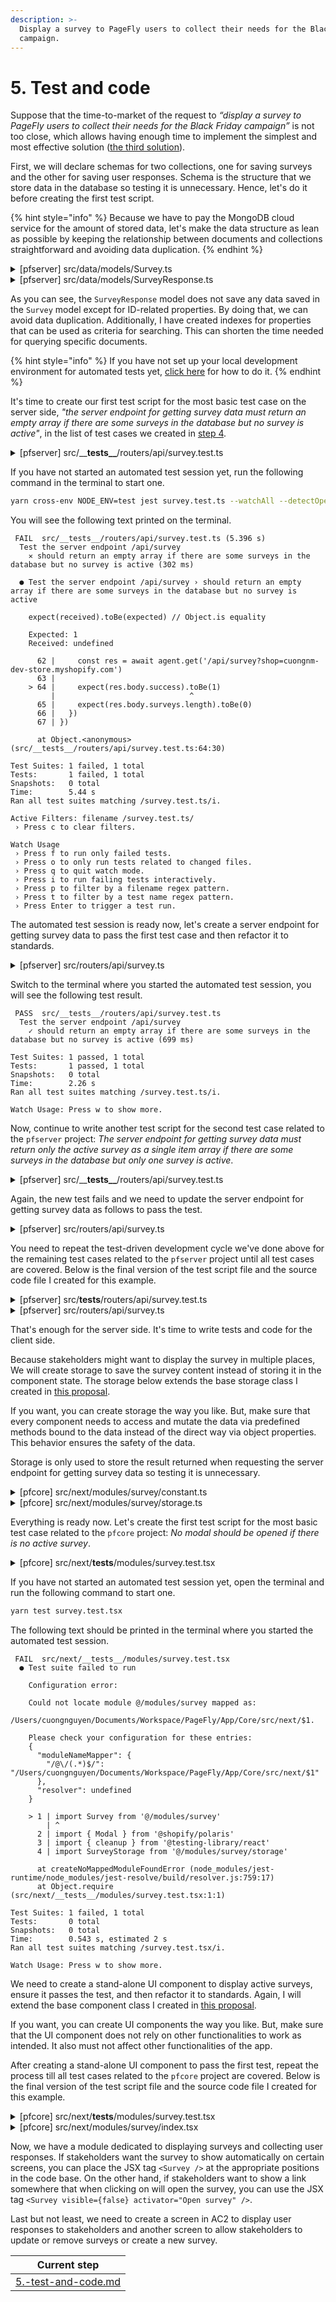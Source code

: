 ```yaml
---
description: >-
  Display a survey to PageFly users to collect their needs for the Black Friday
  campaign.
---
```


# 5. Test and code

Suppose that the time-to-market of the request to _“display a survey to PageFly users to collect their needs for the Black Friday campaign”_ is not too close, which allows having enough time to implement the simplest and most effective solution ([the third solution](3.-choose-one-solution.md#evaluate-the-third-solution)).

First, we will declare schemas for two collections, one for saving surveys and the other for saving user responses. Schema is the structure that we store data in the database so testing it is unnecessary. Hence, let's do it before creating the first test script.

{% hint style="info" %}
Because we have to pay the MongoDB cloud service for the amount of stored data, let's make the data structure as lean as possible by keeping the relationship between documents and collections straightforward and avoiding data duplication.
{% endhint %}

<details>

<summary>[pfserver] src/data/models/Survey.ts</summary>

```typescript
import mongoose, {Document} from 'mongoose'

// Define document type.
export type SurveyType = {
  _id: string
  title: string
  description?: string
  questions: [
    {
      _id: string
      type: 'text' | 'radio' | 'checkbox'
      question: string
      // Predefined answers are only required if the `type` is not 'text'.
      answers?: [
        {
          _id: string
          answer: string
        },
      ]
    },
  ]
  status: 'active' | 'inactive'
  // If both `startTime` and `endTime` are undefined, the survey will
  // always be visible until its `status` is set to 'inactive'.
  startTime?: Date
  endTime?: Date
  // If `includeLocations` is undefined, the survey will be visible in
  // all locations except locations defined for `excludeLocations`.
  includeLocations?: string[]
  // If `excludeLocations` is defined, the survey will be invisible in
  // all locations defined for `excludeLocations`.
  excludeLocations?: string[]
}

// Define model schema.
const surveySchema = new mongoose.Schema(
  {
    title: {
      type: String,
      required: true,
      index: true,
    },
    description: String,
    questions: [
      {
        _id: mongoose.Schema.Types.ObjectId,
        type: {
          type: String,
          enum: ['text', 'radio', 'checkbox'],
          required: true,
          index: true,
        },
        question: {
          type: String,
          required: true,
          index: true,
        },
        // Predefined answers are only required if the `type` is not 'text'.
        answers: [
          {
            _id: mongoose.Schema.Types.ObjectId,
            answer: {
              type: String,
              required: true,
              index: true,
            },
          },
        ],
      },
    ],
    status: {
      type: String,
      enum: ['active', 'inactive'],
      default: 'inactive',
      index: true,
    },
    // If both `startTime` and `endTime` are undefined, the survey will
    // always be visible until its `status` is set to 'inactive'.
    startTime: {
      type: Date,
      index: true,
    },
    endTime: {
      type: Date,
      index: true,
    },
    // If `includeLocations` is undefined, the survey will be visible in
    // all locations except locations defined for `excludeLocations`.
    includeLocations: [
      {
        type: String,
        index: true,
      },
    ],
    // If `excludeLocations` is defined, the survey will be invisible in
    // all locations defined for `excludeLocations`.
    excludeLocations: [
      {
        type: String,
        index: true,
      },
    ],
  },
  {timestamps: true}
)

surveySchema.pre('save', async function (next) {
  // Automatically generate `_id` for questions and answers.
  this.questions.forEach((question, qIndex) => {
    if (!question._id) {
      this.questions[qIndex]._id = new mongoose.Types.ObjectId()
    }

    question.answers.forEach((answer, aIndex) => {
      if (!answer._id) {
        this.questions[qIndex].answers[aIndex]._id = new mongoose.Types.ObjectId()
      }
    })
  })

  next()
})

const SurveyModel = mongoose.model<Document & SurveyType>('Survey', surveySchema)

export default SurveyModel
```

</details>

<details>

<summary>[pfserver] src/data/models/SurveyResponse.ts</summary>

````typescript
```typescript
import mongoose, {Document} from 'mongoose'

// Define document type.
export type SurveyResponseType = {
  _id?: string
  surveyId: string
  shopDomain?: string
  responses: {
    questionId: string
    // Answer ID is only available if the question `type` is not 'text'.
    answerId?: string[]
    // Text answer is only available if the question `type` is 'text'.
    textAnswer?: string
  }[]
}

// Define model schema.
const surveyResponseSchema = new mongoose.Schema(
  {
    surveyId: {
      type: mongoose.Schema.Types.ObjectId,
      required: true,
      index: true,
      ref: 'Survey',
    },
    shopDomain: {
      type: String,
      required: true,
      index: true,
      ref: 'Shop',
    },
    responses: [{
      questionId: mongoose.Schema.Types.ObjectId,
      // Answer ID is only available if the question `type` is not 'text'.
      answerId: [mongoose.Schema.Types.ObjectId],
      // Text answer is only available if the question `type` is 'text'.
      textAnswer: String,
    }],
  },
  { timestamps: true }
)

const SurveyResponseModel = mongoose.model<Document & SurveyResponseType>('SurveyResponse', surveyResponseSchema)

export default SurveyResponseModel
````

</details>

As you can see, the `SurveyResponse` model does not save any data saved in the `Survey` model except for ID-related properties. By doing that, we can avoid data duplication. Additionally, I have created indexes for properties that can be used as criteria for searching. This can shorten the time needed for querying specific documents.

{% hint style="info" %}
If you have not set up your local development environment for automated tests yet, [click here](../../test-driven-development-tdd.md#set-things-up) for how to do it.
{% endhint %}

It's time to create our first test script for the most basic test case on the server side, _"the server endpoint for getting survey data must return an empty array if there are some surveys in the database but no survey is active"_, in the list of test cases we created in [step 4](4.-write-test-cases.md).

<details>

<summary>[pfserver] src/__<strong>tests__</strong>/routers/api/survey.test.ts</summary>

```typescript
import 'dotenv/config'
import request from 'supertest'
import mongoose from 'mongoose'
import { PageFlyServer } from '../../../server'
import SurveyModel from '../../../data/models/Survey'
import PageFlyShopifyHandler from '../../../handlers/shopify'

describe('Test the server endpoint /api/survey', () => {
  let server, handler, agent

  beforeAll(async () => {
    // Connect Mongoose to MongoDB.
    await mongoose.connect(process.env.MONGODB_URI_FOR_AUTOMATED_TESTS, { keepAlive: true })

    // Fake some environment variables.
    process.env.CATALOG_DATA_IMPORTED = 'yes'

    // Init PageFly server.
    server = new PageFlyServer()
    handler = new PageFlyShopifyHandler(server.app, null)

    handler.initRouting()

    // Init an agent for testing.
    agent = request.agent(server.app)

    // Clear mock data.
    await SurveyModel.deleteMany({})
  })

  afterAll(async () => {
    // Clear mock data.
    await SurveyModel.deleteMany({})

    // Disconnect from MongoDB.
    await mongoose.connection.close()
  })

  it('should return an empty array if there are some surveys in the database but no survey is active', async () => {
    // Create mock data.
    await SurveyModel.insertMany([
      {
        title: 'Survey 1',
        questions: [
          {
            type: 'text',
            question: 'How are you today?'
          }
        ],
        status: 'inactive'
      },
      {
        title: 'Survey 2',
        questions: [
          {
            type: 'text',
            question: 'How can I help you today?'
          }
        ],
        status: 'inactive'
      },
    ])

    // Send a GET request to the API endpoint.
    const res = await agent.get('/api/survey?shop=cuongnm-dev-store.myshopify.com')

    expect(res.body.success).toBe(1)
    expect(res.body.surveys.length).toBe(0)
  })
})
```

</details>

If you have not started an automated test session yet, run the following command in the terminal to start one.

```sh
yarn cross-env NODE_ENV=test jest survey.test.ts --watchAll --detectOpenHandles
```

You will see the following text printed on the terminal.

```
 FAIL  src/__tests__/routers/api/survey.test.ts (5.396 s)
  Test the server endpoint /api/survey
    ✕ should return an empty array if there are some surveys in the database but no survey is active (302 ms)

  ● Test the server endpoint /api/survey › should return an empty array if there are some surveys in the database but no survey is active

    expect(received).toBe(expected) // Object.is equality

    Expected: 1
    Received: undefined

      62 |     const res = await agent.get('/api/survey?shop=cuongnm-dev-store.myshopify.com')
      63 |
    > 64 |     expect(res.body.success).toBe(1)
         |                              ^
      65 |     expect(res.body.surveys.length).toBe(0)
      66 |   })
      67 | })

      at Object.<anonymous> (src/__tests__/routers/api/survey.test.ts:64:30)

Test Suites: 1 failed, 1 total
Tests:       1 failed, 1 total
Snapshots:   0 total
Time:        5.44 s
Ran all test suites matching /survey.test.ts/i.

Active Filters: filename /survey.test.ts/
 › Press c to clear filters.

Watch Usage
 › Press f to run only failed tests.
 › Press o to only run tests related to changed files.
 › Press q to quit watch mode.
 › Press i to run failing tests interactively.
 › Press p to filter by a filename regex pattern.
 › Press t to filter by a test name regex pattern.
 › Press Enter to trigger a test run.
```

The automated test session is ready now, let's create a server endpoint for getting survey data to pass the first test case and then refactor it to standards.

<details>

<summary>[pfserver] src/routers/api/survey.ts</summary>

```typescript
import ShopModel from '../../data/models/Shop'
import SurveyModel from '../../data/models/Survey'
import {NextFunction, Request, Response} from 'express'

export async function handleGet(req: Request, res: Response, next?: NextFunction) {
  try {
    // Define query for getting active surveys.
    const query = { status: 'active' }

    // Query for active surveys.
    const surveys = await SurveyModel.find(query, '_id title description questions')

    res.status(200).json({success: 1, surveys})
  } catch (e) {
    res.status(500).json({success: 0, message: e.message || e})
  }
}
```

</details>

Switch to the terminal where you started the automated test session, you will see the following test result.

```
 PASS  src/__tests__/routers/api/survey.test.ts
  Test the server endpoint /api/survey
    ✓ should return an empty array if there are some surveys in the database but no survey is active (699 ms)

Test Suites: 1 passed, 1 total
Tests:       1 passed, 1 total
Snapshots:   0 total
Time:        2.26 s
Ran all test suites matching /survey.test.ts/i.

Watch Usage: Press w to show more.
```

Now, continue to write another test script for the second test case related to the `pfserver` project: _The server endpoint for getting survey data must return only the active survey as a single item array if there are some surveys in the database but only one survey is active_.

<details>

<summary>[pfserver] src/__<strong>tests__</strong>/routers/api/survey.test.ts</summary>

```typescript
import 'dotenv/config'
import request from 'supertest'
import mongoose from 'mongoose'
import { PageFlyServer } from '../../../server'
import ShopModel from '../../../data/models/Shop'
import SurveyModel from '../../../data/models/Survey'
import PageFlyShopifyHandler from '../../../handlers/shopify'

describe('Test the server endpoint /api/survey', () => {
  let server, handler, agent

  beforeAll(async () => {
    // Connect Mongoose to MongoDB.
    await mongoose.connect(process.env.MONGODB_URI_FOR_AUTOMATED_TESTS, { keepAlive: true })

    // Fake some environment variables.
    process.env.CATALOG_DATA_IMPORTED = 'yes'

    // Init PageFly server.
    server = new PageFlyServer()
    handler = new PageFlyShopifyHandler(server.app, null)

    handler.initRouting()

    // Init an agent for testing.
    agent = request.agent(server.app)

    // Clear mock data.
    await SurveyModel.deleteMany({})
  })

  afterAll(async () => {
    // Clear mock data.
    await SurveyModel.deleteMany({})

    // Disconnect from MongoDB.
    await mongoose.connection.close()
  })

  it('should return an empty array if there are some surveys in the database but no survey is active', async () => {
    // Create mock data.
    await SurveyModel.insertMany([
      {
        title: 'Survey 1',
        questions: [
          {
            type: 'text',
            question: 'How are you today?'
          }
        ],
        status: 'inactive'
      },
      {
        title: 'Survey 2',
        questions: [
          {
            type: 'text',
            question: 'How can I help you today?'
          }
        ],
        status: 'inactive'
      },
    ])

    // Send a GET request to the API endpoint.
    const res = await agent.get('/api/survey?shop=cuongnm-dev-store.myshopify.com')

    expect(res.body.success).toBe(1)
    expect(res.body.surveys.length).toBe(0)
  })

  it('should return only the active survey as a single item array if there are some surveys in the database but only one survey is active', async () => {
    // Create mock data.
    await SurveyModel.insertMany([
      {
        title: 'Survey 3',
        questions: [
          {
            type: 'text',
            question: 'What do you want me to do?'
          }
        ],
        status: 'active'
      },
    ])

    // Send a GET request to the API endpoint.
    let res = await agent.get('/api/survey?shop=cuongnm-dev-store.myshopify.com')

    expect(res.body.success).toBe(1)
    expect(res.body.surveys.length).toBe(1)

    // Create mock data to test survey active in a specified time range.
    await SurveyModel.insertMany([
      {
        title: 'Survey 3',
        questions: [
          {
            type: 'text',
            question: 'What do you want me to do?'
          }
        ],
        status: 'active',
        endTime: new Date(Date.now() - 24 * 60 * 60 * 1000),
      },
    ])

    // Send a GET request to the API endpoint.
    res = await agent.get('/api/survey?shop=cuongnm-dev-store.myshopify.com')

    expect(res.body.success).toBe(1)
    expect(res.body.surveys.length).toBe(1)

    // Create mock data to test survey active in specified locations.
    await SurveyModel.insertMany([
      {
        title: 'Survey 4',
        questions: [
          {
            type: 'text',
            question: 'What is your opinion for Black Friday campaign?'
          }
        ],
        status: 'active',
        includeLocations: ['US'],
      },
    ])

    await ShopModel.updateOne(
      { shopDomain: 'cuongnm-dev-store.myshopify.com' },
      { metadata: { country_code: 'VN' } },
      { upsert: true }
    )

    // Send a GET request to the API endpoint.
    res = await agent.get('/api/survey?shop=cuongnm-dev-store.myshopify.com')

    expect(res.body.success).toBe(1)
    expect(res.body.surveys.length).toBe(1)

    // Create mock data to test survey active all locations except specified locations.
    await SurveyModel.insertMany([
      {
        title: 'Survey 4',
        questions: [
          {
            type: 'text',
            question: 'What is your plan for Christmas Eve?'
          }
        ],
        status: 'active',
        excludeLocations: ['VN'],
      },
    ])

    // Send a GET request to the API endpoint.
    res = await agent.get('/api/survey?shop=cuongnm-dev-store.myshopify.com')

    expect(res.body.success).toBe(1)
    expect(res.body.surveys.length).toBe(1)
  })
})
```

</details>

Again, the new test fails and we need to update the server endpoint for getting survey data as follows to pass the test.

<details>

<summary>[pfserver] src/routers/api/survey.ts</summary>

```typescript
import ShopModel from '../../data/models/Shop'
import SurveyModel from '../../data/models/Survey'
import {NextFunction, Request, Response} from 'express'

export async function handleGet(req: Request, res: Response, next?: NextFunction) {
  try {
    // Get current time.
    const now = new Date()

    // Get the current shop location.
    const {shop: shopDomain} = req.session
    const shopData = await ShopModel.findOne({shopDomain})
    const shopLocation = shopData?.metadata?.country_code

    // Define query for getting active surveys.
    const query = {
      $and: [
        // Has active status.
        {status: 'active'},
        // Has start time undefined or earlier than the current time.
        {
          $or: [
            { startTime: null },
            { startTime: { $exists: false } },
            { startTime: { $lt: now } },
          ],
        },
        // Has end time undefined or later than the current time.
        {
          $or: [
            { endTime: null },
            { endTime: { $exists: false } },
            { endTime: { $gt: now } },
          ],
        },
        // Has included location undefined or includes the shop location.
        {
          $or: [
            { includeLocations: null },
            { includeLocations: { $exists: false } },
            { includeLocations: { $size: 0 } },
            { includeLocations: shopLocation },
          ],
        },
        // Has excluded location undefined or not includes the shop location.
        {
          $or: [
            { excludeLocations: null },
            { excludeLocations: { $exists: false } },
            { excludeLocations: { $size: 0 } },
            { excludeLocations: { $nin: [shopLocation] } },
          ],
        },
      ],
    }

    // Query for active surveys.
    const surveys = await SurveyModel.find(query, '_id title description questions')

    res.status(200).json({success: 1, surveys})
  } catch (e) {
    res.status(500).json({success: 0, message: e.message || e})
  }
}
```

</details>

You need to repeat the test-driven development cycle we've done above for the remaining test cases related to the `pfserver` project until all test cases are covered. Below is the final version of the test script file and the source code file I created for this example.

<details>

<summary>[pfserver] src/<strong>tests</strong>/routers/api/survey.test.ts</summary>

```typescript
import 'dotenv/config'
import request from 'supertest'
import mongoose from 'mongoose'
import { PageFlyServer } from '../../../server'
import ShopModel from '../../../data/models/Shop'
import SurveyModel from '../../../data/models/Survey'
import PageFlyShopifyHandler from '../../../handlers/shopify'
import SurveyResponseModel from '../../../data/models/SurveyResponse'

describe('Test the server endpoint /api/survey', () => {
  let server, handler, agent

  beforeAll(async () => {
    // Connect Mongoose to MongoDB.
    await mongoose.connect(process.env.MONGODB_URI_FOR_AUTOMATED_TESTS, { keepAlive: true })

    // Fake some environment variables.
    process.env.CATALOG_DATA_IMPORTED = 'yes'

    // Init PageFly server.
    server = new PageFlyServer()
    handler = new PageFlyShopifyHandler(server.app, null)

    handler.initRouting()

    // Init an agent for testing.
    agent = request.agent(server.app)

    // Clear mock data.
    await SurveyModel.deleteMany({})
  })

  afterAll(async () => {
    // Clear mock data.
    await SurveyModel.deleteMany({})

    // Disconnect from MongoDB.
    await mongoose.connection.close()
  })

  it('should return an empty array if there are some surveys in the database but no survey is active', async () => {
    // Create mock data.
    await SurveyModel.insertMany([
      {
        title: 'Survey 1',
        questions: [
          {
            _id: new mongoose.Types.ObjectId(),
            type: 'text',
            question: 'How are you today?'
          }
        ],
        status: 'inactive'
      },
      {
        title: 'Survey 2',
        questions: [
          {
            _id: new mongoose.Types.ObjectId(),
            type: 'text',
            question: 'How can I help you today?'
          }
        ],
        status: 'inactive'
      },
    ])

    // Send a GET request to the API endpoint.
    const res = await agent.get('/api/survey?shop=cuongnm-dev-store.myshopify.com')

    expect(res.body.success).toBe(1)
    expect(res.body.surveys.length).toBe(0)
  })

  it('should return only the active survey as a single item array if there are some surveys in the database but only one survey is active', async () => {
    // Create mock data.
    await SurveyModel.insertMany([
      {
        title: 'Survey 3',
        questions: [
          {
            _id: new mongoose.Types.ObjectId(),
            type: 'text',
            question: 'What do you want me to do?'
          }
        ],
        status: 'active'
      },
    ])

    // Send a GET request to the API endpoint.
    let res = await agent.get('/api/survey?shop=cuongnm-dev-store.myshopify.com')

    expect(res.body.success).toBe(1)
    expect(res.body.surveys.length).toBe(1)

    // Create mock data to test survey active in a specified time range.
    await SurveyModel.insertMany([
      {
        title: 'Survey 4',
        questions: [
          {
            _id: new mongoose.Types.ObjectId(),
            type: 'text',
            question: 'What do you think about what I have done?'
          }
        ],
        status: 'active',
        endTime: new Date(Date.now() - 24 * 60 * 60 * 1000),
      },
    ])

    // Send a GET request to the API endpoint.
    res = await agent.get('/api/survey?shop=cuongnm-dev-store.myshopify.com')

    expect(res.body.success).toBe(1)
    expect(res.body.surveys.length).toBe(1)

    // Create mock data to test survey active in specified locations.
    await SurveyModel.insertMany([
      {
        title: 'Survey 5',
        questions: [
          {
            _id: new mongoose.Types.ObjectId(),
            type: 'text',
            question: 'What is your opinion for Black Friday campaign?'
          }
        ],
        status: 'active',
        includeLocations: ['US'],
      },
    ])

    await ShopModel.updateOne(
      { shopDomain: 'cuongnm-dev-store.myshopify.com' },
      { metadata: { country_code: 'VN' } },
      { upsert: true }
    )

    // Send a GET request to the API endpoint.
    res = await agent.get('/api/survey?shop=cuongnm-dev-store.myshopify.com')

    expect(res.body.success).toBe(1)
    expect(res.body.surveys.length).toBe(1)

    // Create mock data to test survey active in all locations except specified locations.
    await SurveyModel.insertMany([
      {
        title: 'Survey 6',
        questions: [
          {
            _id: new mongoose.Types.ObjectId(),
            type: 'text',
            question: 'What is your plan for Christmas Eve?'
          }
        ],
        status: 'active',
        excludeLocations: ['VN'],
      },
    ])

    // Send a GET request to the API endpoint.
    res = await agent.get('/api/survey?shop=cuongnm-dev-store.myshopify.com')

    expect(res.body.success).toBe(1)
    expect(res.body.surveys.length).toBe(1)
  })

  it('should return all the active surveys as an array if there are several active surveys in the database', async () => {
    // Update mock data to test survey active in a specified time range..
    await SurveyModel.updateOne(
      { title: 'Survey 4' },
      {
        startTime: new Date(Date.now() - 24 * 60 * 60 * 1000),
        endTime: new Date(Date.now() + 24 * 60 * 60 * 1000),
      }
    )

    // Send a GET request to the API endpoint.
    let res = await agent.get('/api/survey?shop=cuongnm-dev-store.myshopify.com')

    expect(res.body.success).toBe(1)
    expect(res.body.surveys.length).toBe(2)

    // Update mock data to test survey active in specified locations.
    await SurveyModel.updateOne(
      { title: 'Survey 5' },
      { includeLocations: ['VN'] }
    )

    // Send a GET request to the API endpoint.
    res = await agent.get('/api/survey?shop=cuongnm-dev-store.myshopify.com')

    expect(res.body.success).toBe(1)
    expect(res.body.surveys.length).toBe(3)

    // Update mock data to test survey active in all locations except specified locations.
    await SurveyModel.updateOne(
      { title: 'Survey 6' },
      { excludeLocations: ['US'] }
    )

    // Send a GET request to the API endpoint.
    res = await agent.get('/api/survey?shop=cuongnm-dev-store.myshopify.com')

    expect(res.body.success).toBe(1)
    expect(res.body.surveys.length).toBe(4)
  })

  it('should return an error message if no user response or invalid data is posted to it', async () => {
    // Send a POST request to the API endpoint.
    let res = await agent
      .post('/api/survey?shop=cuongnm-dev-store.myshopify.com')
      .send({})

    expect(res.body.success).toBe(0)
    expect(res.body.message).toBe('Missing data!')

    // Update mock data for test saving user responses.
    const survey_3 = await SurveyModel.findOne({ title: 'Survey 3' })

    // Emulate a user response.
    const response = {
      [survey_3._id.toString()]: {}
    }

    // Send a POST request to the API endpoint.
    res = await agent
      .post('/api/survey?shop=cuongnm-dev-store.myshopify.com')
      .send({ data: response })

    expect(res.body.success).toBe(0)
    expect(res.body.message).toBe('Invalid data!')
  })

  it('should save data and return a success message if a valid user response is posted to it', async () => {
    // Get mock data for test saving user responses.
    const survey_3 = await SurveyModel.findOne({ title: 'Survey 3' })

    // Emulate a user response.
    const response = {
      [survey_3._id.toString()]: {
        answers: {
          [survey_3.questions[0]._id.toString()]: {
            textAnswer: 'Create a page for me'
          }
        }
      }
    }

    // Send a POST request to the API endpoint.
    let res = await agent
      .post('/api/survey?shop=cuongnm-dev-store.myshopify.com')
      .send({ data: response })

    expect(res.body.success).toBe(1)

    // Query for the user response just saved.
    res = await SurveyResponseModel.findOne({ surveyId: survey_3._id, shopDomain: 'cuongnm-dev-store.myshopify.com' })

    expect(res.responses[0].textAnswer).toBe('Create a page for me')
  })

  it('should save all data and return a success message if multiple valid user responses are posted to it', async () => {
    // Get mock data for test saving user responses.
    const survey_3 = await SurveyModel.findOne({ title: 'Survey 3' })
    const survey_4 = await SurveyModel.findOne({ title: 'Survey 4' })

    // Emulate a user response.
    const response = {
      [survey_3._id.toString()]: {
        answers: {
          [survey_3.questions[0]._id.toString()]: {
            textAnswer: 'Create a page for me'
          }
        }
      },
      [survey_4._id.toString()]: {
        answers: {
          [survey_4.questions[0]._id.toString()]: {
            textAnswer: 'It looks good'
          }
        }
      }
    }

    // Send a POST request to the API endpoint.
    let res = await agent
      .post('/api/survey?shop=cuongnm-dev-store.myshopify.com')
      .send({ data: response })

    expect(res.body.success).toBe(1)

    // Query for the user responses just saved.
    res = await SurveyResponseModel.findOne({ surveyId: survey_3._id, shopDomain: 'cuongnm-dev-store.myshopify.com' })

    expect(res.responses[0].textAnswer).toBe('Create a page for me')

    res = await SurveyResponseModel.findOne({ surveyId: survey_4._id, shopDomain: 'cuongnm-dev-store.myshopify.com' })

    expect(res.responses[0].textAnswer).toBe('It looks good')
  })
})
```

</details>

<details>

<summary>[pfserver] src/routers/api/survey.ts</summary>

```typescript
import ShopModel from '../../data/models/Shop'
import SurveyModel from '../../data/models/Survey'
import {NextFunction, Request, Response} from 'express'
import SurveyResponseModel, { SurveyResponseType } from '../../data/models/SurveyResponse'

export async function handleGet(req: Request, res: Response, next?: NextFunction) {
  try {
    // Get current time.
    const now = new Date()

    // Get the current shop location.
    const {shop: shopDomain} = req.session
    const shopData = await ShopModel.findOne({shopDomain})
    const shopLocation = shopData?.metadata?.country_code

    // Define query for getting active surveys.
    const query = {
      $and: [
        // Has active status.
        {status: 'active'},
        // Has start time undefined or earlier than the current time.
        {
          $or: [
            { startTime: null },
            { startTime: { $exists: false } },
            { startTime: { $lt: now } },
          ],
        },
        // Has end time undefined or later than the current time.
        {
          $or: [
            { endTime: null },
            { endTime: { $exists: false } },
            { endTime: { $gt: now } },
          ],
        },
        // Has included location undefined or includes the shop location.
        {
          $or: [
            { includeLocations: null },
            { includeLocations: { $exists: false } },
            { includeLocations: { $size: 0 } },
            { includeLocations: shopLocation },
          ],
        },
        // Has excluded location undefined or not includes the shop location.
        {
          $or: [
            { excludeLocations: null },
            { excludeLocations: { $exists: false } },
            { excludeLocations: { $size: 0 } },
            { excludeLocations: { $nin: [shopLocation] } },
          ],
        },
      ],
    }

    // Query for active surveys.
    const surveys = await SurveyModel.find(query, '_id title description questions')

    res.status(200).json({success: 1, surveys})
  } catch (e) {
    res.status(500).json({success: 0, message: e.message || e})
  }
}

export async function handlePost(req: Request, res: Response, next?: NextFunction) {
  try {
    // Get current shop.
    const { shop: shopDomain } = req.session

    // Get user response from POST body.
    const { data } = req.body

    if (!data) {
      throw new Error('Missing data!')
    }

    // Prepare posted data.
    const responses: SurveyResponseType[] = []

    for (const surveyId in data) {
      if (data[surveyId].answers) {
        const answer: SurveyResponseType = { surveyId, shopDomain, responses: [] }

        for (const questionId in data[surveyId].answers) {
          answer.responses.push({ questionId, ...data[surveyId].answers[questionId] })
        }

        responses.push(answer)
      }
    }

    if (!responses.length) {
      throw new Error('Invalid data!')
    }

    // Insert user responses to the database.
    SurveyResponseModel.bulkWrite(responses.map(response => {
      const { surveyId, shopDomain, ...rest } = response

      return {
        updateOne: {
          filter: { surveyId, shopDomain },
          update: rest,
          upsert: true,
        }
      }
    }))

    return res.status(200).json({ success: 1 })
  } catch (e) {
    res.status(500).json({ success: 0, message: e.message || e })
  }
}
```

</details>

That's enough for the server side. It's time to write tests and code for the client side.

Because stakeholders might want to display the survey in multiple places, We will create storage to save the survey content instead of storing it in the component state. The storage below extends the base storage class I created in [this proposal](../../refactor-pagefly-applying-oop/apply-the-oop-concept-to-refactor-pagefly/storage-mechanism.md).

If you want, you can create storage the way you like. But, make sure that every component needs to access and mutate the data via predefined methods bound to the data instead of the direct way via object properties. This behavior ensures the safety of the data.

Storage is only used to store the result returned when requesting the server endpoint for getting survey data so testing it is unnecessary.

<details>

<summary>[pfcore] src/next/modules/survey/constant.ts</summary>

```typescript
export const SURVEY_API_ENDPOINT = '/api/survey'
```

</details>

<details>

<summary>[pfcore] src/next/modules/survey/storage.ts</summary>

```typescript
import Storage from '@/@refactoring/includes/storage'
import { SURVEY_API_ENDPOINT } from '@/modules/survey/constant'

export type SurveyDataType = {
  surveys: {
    _id: string
    title: string
    description: string
    questions: [{
      _id: string
      type: 'text' | 'radio' | 'checkbox'
      question: string
      // Predefined answers are only required if the `type` is not 'text'.
      answers?: [{
        _id: string
        answer: string
      }]
    }]
  }[]
}

/**
 * Define storage for storing survey data.
 */
export default class SurveyStorage extends Storage<SurveyDataType, SurveyDataType> {
  // Define API endpoints for requesting data.
  static syncWithServerURL = SURVEY_API_ENDPOINT
}
```

</details>

Everything is ready now. Let's create the first test script for the most basic test case related to the `pfcore` project: _No modal should be opened if there is no active survey_.

<details>

<summary>[pfcore] src/next/<strong>tests</strong>/modules/survey.test.tsx</summary>

```typescript
import Survey from '@/modules/survey'
import SurveyStorage from '@/modules/survey/storage'
import { mountWithApp } from '@test/utilities/react-testing'
import { cleanup, fireEvent, screen, waitFor } from '@testing-library/react'

describe('Test survey module', () => {
  beforeEach(() => {
    cleanup()
    jest.clearAllMocks()
  })

  afterEach(() => {
    cleanup()
    jest.clearAllMocks()
  })

  it('should not open any modal if there is no active survey', async () => {
    // Mount the survey component.
    const component = mountWithApp(<Survey />)

    component.act(
      () => {
        // Emulate survey data.
        SurveyStorage.getInstance().update({ surveys: [] })

        // Force component update.
        component.forceUpdate()
      },
      { update: true }
    )

    await waitFor(() => {
      expect(screen.getByTestId('pf-no-survey-placeholder')).toBeInTheDocument()
    })
  })
})
```

</details>

If you have not started an automated test session yet, open the terminal and run the following command to start one.

```sh
yarn test survey.test.tsx
```

The following text should be printed in the terminal where you started the automated test session.

```
 FAIL  src/next/__tests__/modules/survey.test.tsx
  ● Test suite failed to run

    Configuration error:
    
    Could not locate module @/modules/survey mapped as:
    /Users/cuongnguyen/Documents/Workspace/PageFly/App/Core/src/next/$1.
    
    Please check your configuration for these entries:
    {
      "moduleNameMapper": {
        "/@\/(.*)$/": "/Users/cuongnguyen/Documents/Workspace/PageFly/App/Core/src/next/$1"
      },
      "resolver": undefined
    }

    > 1 | import Survey from '@/modules/survey'
        | ^
      2 | import { Modal } from '@shopify/polaris'
      3 | import { cleanup } from '@testing-library/react'
      4 | import SurveyStorage from '@/modules/survey/storage'

      at createNoMappedModuleFoundError (node_modules/jest-runtime/node_modules/jest-resolve/build/resolver.js:759:17)
      at Object.require (src/next/__tests__/modules/survey.test.tsx:1:1)

Test Suites: 1 failed, 1 total
Tests:       0 total
Snapshots:   0 total
Time:        0.543 s, estimated 2 s
Ran all test suites matching /survey.test.tsx/i.

Watch Usage: Press w to show more.
```

We need to create a stand-alone UI component to display active surveys, ensure it passes the test, and then refactor it to standards. Again, I will extend the base component class I created in [this proposal](../../refactor-pagefly-applying-oop/apply-the-oop-concept-to-refactor-pagefly/refactor-ui-components.md).

If you want, you can create UI components the way you like. But, make sure that the UI component does not rely on other functionalities to work as intended. It also must not affect other functionalities of the app.

After creating a stand-alone UI component to pass the first test, repeat the process till all test cases related to the `pfcore` project are covered. Below is the final version of the test script file and the source code file I created for this example.

<details>

<summary>[pfcore] src/next/<strong>tests</strong>/modules/survey.test.tsx</summary>

```typescript
import Survey from '@/modules/survey'
import SurveyStorage from '@/modules/survey/storage'
import { mountWithApp } from '@test/utilities/react-testing'
import { cleanup, fireEvent, screen, waitFor } from '@testing-library/react'

describe('Test survey module', () => {
  beforeEach(() => {
    cleanup()
    jest.clearAllMocks()
  })

  afterEach(() => {
    cleanup()
    jest.clearAllMocks()
  })

  it('should not open any modal if there is no active survey', async () => {
    // Mount the survey component.
    const component = mountWithApp(<Survey />)

    component.act(
      () => {
        // Emulate survey data.
        SurveyStorage.getInstance().update({ surveys: [] })

        // Force component update.
        component.forceUpdate()
      },
      { update: true }
    )

    await waitFor(() => {
      expect(screen.getByTestId('pf-no-survey-placeholder')).toBeInTheDocument()
    })
  })

  it('should open a modal containing one survey if there is an active survey', async () => {
    // Mount the survey component.
    const component = mountWithApp(<Survey />)

    component.act(
      () => {
        // Emulate survey data.
        SurveyStorage.getInstance().update({
          surveys: [{
            _id: 'survey-1',
            title: 'Survey 1',
            description: 'Description for survey 1',
            questions: [
              {
                _id: 'question-1',
                type: 'text',
                question: 'How are you today?'
              }
            ]
          }]
        })

        // Force component update.
        component.forceUpdate()
      },
      { update: true }
    )

    await waitFor(() => {
      expect(screen.getByTestId('pf-survey-container')).toBeInTheDocument()
      expect(screen.getByText('Survey 1')).toBeInTheDocument()
      expect(screen.getByText('Description for survey 1')).toBeInTheDocument()
      expect(screen.getByText('How are you today?')).toBeInTheDocument()
    })
  })

  it('should open a modal with pagination to navigate between multiple surveys if there is more than one active survey', async () => {
    // Mount the survey component.
    const component = mountWithApp(<Survey />)

    component.act(
      () => {
        // Emulate survey data.
        SurveyStorage.getInstance().set('surveys', [
          {
            _id: 'survey-1',
            title: 'Survey 1',
            description: 'Description for survey 1',
            questions: [
              {
                _id: 'question-1',
                type: 'text',
                question: 'How are you today?'
              }
            ]
          },
          {
            _id: 'survey-2',
            title: 'Survey 2',
            description: 'Description for survey 2',
            questions: [
              {
                _id: 'question-2',
                type: 'text',
                question: 'What do you want me to do?'
              }
            ]
          }
        ])

        // Force component update.
        component.forceUpdate()
      },
      { update: true }
    )

    await waitFor(async () => {
      expect(screen.getByTestId('pf-survey-container')).toBeInTheDocument()
      expect(screen.getByText('<')).toBeInTheDocument()
      expect(screen.getByText('>')).toBeInTheDocument()

      component.act(
        () => {
          // Emulate a click event on the button to jump to next survey.
          fireEvent.click(screen.getByText('>'))

          // Force component update.
          component.forceUpdate()
        },
        { update: true }
      )

      await waitFor(async () => {
        expect(screen.getByText('Survey 2')).toBeInTheDocument()
        expect(screen.getByText('Description for survey 2')).toBeInTheDocument()
        expect(screen.getByText('What do you want me to do?')).toBeInTheDocument()

        component.act(
          () => {
            // Emulate a click event on the button to jump to previous survey.
            fireEvent.click(screen.getByText('<'))

            // Force component update.
            component.forceUpdate()
          },
          { update: true }
        )

        await waitFor(() => {
          expect(screen.getByText('Survey 1')).toBeInTheDocument()
          expect(screen.getByText('Description for survey 1')).toBeInTheDocument()
          expect(screen.getByText('How are you today?')).toBeInTheDocument()
        })
      })
    })
  })
})
```

</details>

<details>

<summary>[pfcore] src/next/modules/survey/index.tsx</summary>

```typescript
import Component, { StringMapping } from '@/@refactoring/includes/component'
import SurveyStorage, { SurveyDataType } from '@/modules/survey/storage'
import { t } from 'i18next'
import { debounce } from 'lodash'
import { ReactNode } from 'react'
import { Modal } from '@shopify/polaris'
import { SURVEY_API_ENDPOINT } from '@/modules/survey/constant'
import { fetchWithSessionToken } from '@/views/embed/session-token-helper'

type SurveyPropsType = {
  visible?: boolean
  activator?: ReactNode
}

type SurveyStateType = SurveyDataType & {
  visible: boolean
  currentSurveyIndex: number
}

type UserResponseType = {
  [surveyId: string]: {
    answers: {
      [questionId: string]: {
        // Answer ID is only available if the question `type` is not 'text'.
        answerId?: string[]
        // Text answer is only available if the question `type` is 'text'.
        textAnswer?: string
      }
    }
  }
}

export default class Survey extends Component<SurveyPropsType, SurveyStateType> {
  // Define storage to populate component state from in `defaultProps`.
  static defaultProps = {
    storages: [SurveyStorage],
  }

  // Define mapping from storage data to component state.
  static storageToState: StringMapping = { 'SurveyStorage.surveys': 'surveys' }

  // Define initial component state.
  state: SurveyStateType = { surveys: [], visible: true, currentSurveyIndex: 0 }

  // Define a variable to hold user responses.
  responses: UserResponseType = {}

  constructor(props) {
    super(props)

    // Populate initial state.
    if (props.visible !== undefined) {
      this.state.visible = props.visible
    }
  }

  /**
   * Method to close the survey modal.
   */
  closeModal = () => this.setState({ visible: false })

  /**
   * Method to POST user responses to server.
   */
  saveUserResponses = () => {
    // Send user responses to server.
    if (Object.keys(this.responses).length) {
      fetchWithSessionToken(SURVEY_API_ENDPOINT, {
        method: 'POST',
        headers: {
          'Content-Type': 'application/json',
        },
        body: JSON.stringify({ data: this.responses }),
      }).catch(console.error)
    }

    // Close the survey modal.
    this.closeModal()
  }

  /**
   * Method to handle changes in form fields.
   */
  handleChange = debounce(e => {
    const { surveys, currentSurveyIndex } = this.state

    // Update user responses.
    const surveyId = surveys[currentSurveyIndex]._id
    const questionId = e.target.name

    if (!this.responses[surveyId]) {
      this.responses[surveyId] = { answers: {} }
    }

    if (e.target.type === 'text') {
      this.responses[surveyId].answers[questionId] = { textAnswer: e.target.value }
    } else {
      if (!this.responses[surveyId].answers[questionId]) {
        this.responses[surveyId].answers[questionId] = { answerId: [] }
      }

      if (e.target.type === 'radio') {
        this.responses[surveyId].answers[questionId].answerId = [e.target.value]
      } else {
        // Handle checkboxes.
        if (e.target.checked) {
          if (!this.responses[surveyId].answers[questionId].answerId.includes(e.target.value)) {
            this.responses[surveyId].answers[questionId].answerId.push(e.target.value)
          }
        } else {
          const index = this.responses[surveyId].answers[questionId].answerId.indexOf(e.target.value)

          if (index > -1) {
            this.responses[surveyId].answers[questionId].answerId.splice(index, 1)
          }
        }
      }
    }
  }, 200)

  render(): ReactNode {
    const { activator } = this.props
    const { surveys, visible, currentSurveyIndex } = this.state

    if (!surveys?.length || (!visible && !activator)) {
      return <div data-testid="pf-no-survey-placeholder"></div>
    }

    const currentSurvey = surveys[currentSurveyIndex]

    return (
      <div data-testid="pf-survey-container">
        {activator && (
          <a href="#survey" onClick={() => this.setState({ visible: !visible })}>
            {activator}
          </a>
        )}
        <Modal
          open={visible}
          onClose={this.closeModal}
          title={currentSurvey.title}
          primaryAction={{
            content: t('SAVE'),
            onAction: this.saveUserResponses,
          }}
          secondaryActions={[
            ...(surveys.length > 1
              ? [
                  {
                    content: '<',
                    disabled: currentSurveyIndex === 0,
                    onAction: () => this.setState({ currentSurveyIndex: currentSurveyIndex - 1 }),
                  },
                  {
                    content: '>',
                    disabled: currentSurveyIndex === surveys.length - 1,
                    onAction: () => this.setState({ currentSurveyIndex: currentSurveyIndex + 1 }),
                  },
                ]
              : []),
            {
              content: t('CANCEL'),
              onAction: this.closeModal,
            },
          ]}
        >
          <form onSubmit={e => e.preventDefault()}>
            {currentSurvey.description && <legend>{currentSurvey.description}</legend>}
            {currentSurvey.questions.map(question => {
              const response = this.responses[currentSurvey._id]?.answers?.[question._id]

              return (
                <div key={question._id}>
                  <label>{question.question}</label>
                  {question.type === 'text' ? (
                    <input
                      type="text"
                      name={question._id}
                      onChange={this.handleChange}
                      defaultValue={response?.textAnswer}
                    />
                  ) : (
                    question.answers.map(answer => (
                      <div>
                        <input
                          value={answer._id}
                          name={question._id}
                          type={question.type}
                          onChange={this.handleChange}
                          defaultChecked={response?.answerId?.includes(answer._id)}
                        />
                        <span>{answer.answer}</span>
                      </div>
                    ))
                  )}
                </div>
              )
            })}
          </form>
        </Modal>
      </div>
    )
  }
}
```

</details>

Now, we have a module dedicated to displaying surveys and collecting user responses. If stakeholders want the survey to show automatically on certain screens, you can place the JSX tag `<Survey />` at the appropriate positions in the code base. On the other hand, if stakeholders want to show a link somewhere that when clicking on will open the survey, you can use the JSX tag `<Survey visible={false} activator="Open survey" />`.

Last but not least, we need to create a screen in AC2 to display user responses to stakeholders and another screen to allow stakeholders to update or remove surveys or create a new survey.

|                            Current step                           |
| :---------------------------------------------------------------: |
| [5.-test-and-code.md](../processes/5.-test-and-code.md "mention") |
